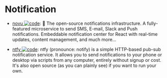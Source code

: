 # Notification

- [novu ![code](https://shorturl.at/dlxyK)](https://github.com/novuhq/novu): 🚀 The open-source notifications infrastructure. A fully-featured microservice to send SMS, E-mail, Slack and Push notifications. Embeddable notification center for React with real-time updates, content management, and much more...

- [ntfy ![code](https://shorturl.at/dlxyK)](https://github.com/binwiederhier/ntfy): ntfy (pronounce: notify) is a simple HTTP-based pub-sub notification service. It allows you to send notifications to your phone or desktop via scripts from any computer, entirely without signup or cost. It's also open source (as you can plainly see) if you want to run your own.
